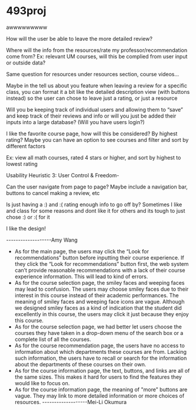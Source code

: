 # 493proj

awwwwwwwww

How will the user be able to leave the more detailed review?

Where will the info from the resources/rate my professor/recommendation come from? Ex: relevant UM courses, will this be complied from user input or outside data? 

Same question for resources under resources section, course videos…

Maybe in the tell us about you feature when leaving a review for a specific class, you can format it a bit like the detailed description view (with buttons instead) so the user can chose to leave just a rating, or just a resource

Will you be keeping track of individual users and allowing them to “save” and keep track of their reviews and info or will you just be added their inputs into a large database? (Will you have users login?)

I like the favorite course page, how will this be considered? By highest rating? Maybe you can have an option to see courses and filter and sort by different factors

Ex: view all math courses, rated 4 stars or higher, and sort by highest to lowest rating

Usability Heuristic 3: User Control & Freedom-

Can the user navigate from page to page? Maybe include a navigation bar, buttons to cancel making a review, etc

Is just having a :) and :( rating enough info to go off by? Sometimes I like and class for some reasons and dont like it for others and its tough to just chose :) or :( for it

I like the design!

-------------------Amy Wang

- As for the main page, the users may click the “Look for recommendations” button before inputting their course experience. If they click the “Look for recommendations” button first, the web system can’t provide reasonable recommendations with a lack of their course experience information. This will lead to kind of errors. 
- As for the course selection page, the smiley faces and weeping faces may lead to confusion. The users may choose smiley faces due to their interest in this course instead of their academic performances. The meaning of smiley faces and weeping face icons are vague.  Although we designed smiley faces as a kind of indication that the student did excellently in this course, the users may click it just because they enjoy this course. 
- As for the course selection page, we had better let users choose the courses they have taken in a drop-down menu of the search box or a complete list of all the courses. 
-  As for the course recommendation page, the users have no access to information about which departments these courses are from. Lacking such information, the users have to recall or search for the information about the departments of these courses on their own. 
- As for the course information page, the text, buttons, and links are all of the same sizes. This makes it hard for users to find the features they would like to focus on. 
- As for the course information page, the meaning of "more" buttons are vague. They may link to more detailed information or more choices of resources.
-------------------Mei-Li Okumura
